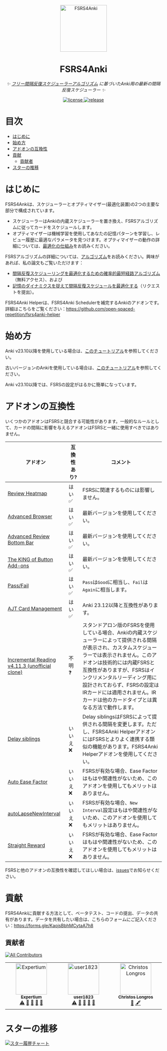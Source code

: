 <p align="center">
  <a href="https://github.com/open-spaced-repetition/fsrs4anki/wiki">
    <img src="https://github.com/open-spaced-repetition/fsrs4anki/assets/32575846/9efb2ca5-51bd-411d-9694-a77b09f51fa7" width="150" height="150" alt="FSRS4Anki">
  </a>
</p>

<div align="center">

# FSRS4Anki

_✨ [フリー間隔反復スケジューラーアルゴリズム](The-Algorithm.md) に基づいたAnki用の最新の間隔反復スケジューラー ✨_

</div>

<p align="center">
  <a href="https://raw.githubusercontent.com/open-spaced-repetition/fsrs4anki/main/LICENSE">
    <img src="https://img.shields.io/github/license/open-spaced-repetition/fsrs4anki" alt="license">
  </a>
  <a href="https://github.com/open-spaced-repetition/fsrs4anki/releases/latest">
    <img src="https://img.shields.io/github/v/release/open-spaced-repetition/fsrs4anki?color=blueviolet" alt="release">
  </a>
</p>

# 目次

- [はじめに](#はじめに)
- [始め方](#始め方)
- [アドオンの互換性](#アドオンの互換性)
- [貢献](#貢献)
  - [貢献者](#貢献者)
- [スターの推移](#スターの推移)

# はじめに

FSRS4Ankiは、スケジューラーとオプティマイザー(最適化装置)の2つの主要な部分で構成されています。

- スケジューラーはAnkiの内蔵スケジューラーを置き換え、FSRSアルゴリズムに従ってカードをスケジュールします。
- オプティマイザーは機械学習を使用してあなたの記憶パターンを学習し、レビュー履歴に最適なパラメータを見つけます。オプティマイザーの動作の詳細については、[最適化の仕組み](The-mechanism-of-optimization.md)をお読みください。

FSRSアルゴリズムの詳細については、[アルゴリズム](The-Algorithm.md)をお読みください。興味があれば、私の論文もご覧いただけます：
- [間隔反復スケジューリングを最適化するための確率的最短経路アルゴリズム](https://www.maimemo.com/paper/)（無料アクセス）、および
- [記憶のダイナミクスを捉えて間隔反復スケジュールを最適化する](https://www.researchgate.net/publication/369045947_Optimizing_Spaced_Repetition_Schedule_by_Capturing_the_Dynamics_of_Memory)（リクエストを提出）。

FSRS4Anki Helperは、FSRS4Anki Schedulerを補完するAnkiのアドオンです。詳細はこちらをご覧ください：https://github.com/open-spaced-repetition/fsrs4anki-helper

# 始め方

Anki v23.10以降を使用している場合は、[このチュートリアル](https://github.com/open-spaced-repetition/fsrs4anki/blob/main/docs/tutorial.md)を参照してください。

古いバージョンのAnkiを使用している場合は、[このチュートリアル](https://github.com/open-spaced-repetition/fsrs4anki/blob/main/docs/tutorial2.md)を参照してください。

Anki v23.10以降では、FSRSの設定がはるかに簡単になっています。

# アドオンの互換性

いくつかのアドオンはFSRSと競合する可能性があります。一般的なルールとして、カードの間隔に影響を与えるアドオンはFSRSと一緒に使用すべきではありません。

| アドオン                                                       | 互換性あり? | コメント |
| ------------------------------------------------------------ |-------------------| ------- |
| [Review Heatmap](https://ankiweb.net/shared/info/1771074083) | はい :white_check_mark: | FSRSに関連するものには影響しません。 |
| [Advanced Browser](https://ankiweb.net/shared/info/874215009) | はい :white_check_mark: | 最新バージョンを使用してください。 |
| [Advanced Review Bottom Bar](https://ankiweb.net/shared/info/1136455830) | はい :white_check_mark: | 最新バージョンを使用してください。 |
| [The KING of Button Add-ons](https://ankiweb.net/shared/info/374005964) | はい :white_check_mark: | 最新バージョンを使用してください。 |
| [Pass/Fail](https://ankiweb.net/shared/info/876946123) | はい :white_check_mark: | `Pass`は`Good`に相当し、`Fail`は`Again`に相当します。 |
| [AJT Card Management](https://ankiweb.net/shared/info/1021636467) | はい :white_check_mark: | Anki 23.12以降と互換性があります。 |
| [Incremental Reading v4.11.3 (unofficial clone)](https://ankiweb.net/shared/info/999215520) | 不明 :question: | スタンドアロン版のFSRSを使用している場合、Ankiの内蔵スケジューラーによって提供される間隔が表示され、カスタムスケジューラーでは表示されません。このアドオンは技術的には内蔵FSRSと互換性がありますが、FSRSはインクリメンタルリーディング用に設計されておらず、FSRSの設定はIRカードには適用されません。IRカードは他のカードタイプとは異なる方法で動作します。 |
| [Delay siblings](https://ankiweb.net/shared/info/1369579727) | いいえ :x:| Delay siblingsはFSRSによって提供される間隔を変更します。ただし、FSRS4Anki HelperアドオンにはFSRSとよりよく連携する類似の機能があります。FSRS4Anki Helperアドオンを使用してください。 |
| [Auto Ease Factor](https://ankiweb.net/shared/info/1672712021) | いいえ :x: | FSRSが有効な場合、Ease Factorはもはや関連性がないため、このアドオンを使用してもメリットはありません。 |
| [autoLapseNewInterval](https://ankiweb.net/shared/info/372281481) |いいえ :x:| FSRSが有効な場合、`New Interval`設定はもはや関連性がないため、このアドオンを使用してもメリットはありません。 |
| [Straight Reward](https://ankiweb.net/shared/info/957961234) | いいえ :x: | FSRSが有効な場合、Ease Factorはもはや関連性がないため、このアドオンを使用してもメリットはありません。 |

FSRSと他のアドオンの互換性を確認してほしい場合は、[issues](https://github.com/open-spaced-repetition/fsrs4anki/issues)でお知らせください。

# 貢献

FSRS4Ankiに貢献する方法として、ベータテスト、コードの提出、データの共有があります。データを共有したい場合は、こちらのフォームにご記入ください：https://forms.gle/KaojsBbhMCytaA7h8

## 貢献者

<!-- ALL-CONTRIBUTORS-BADGE:START - Do not remove or modify this section -->
[![All Contributors](https://img.shields.io/badge/all_contributors-3-orange.svg?style=flat-square)](#貢献者-)
<!-- ALL-CONTRIBUTORS-BADGE:END -->

<!-- ALL-CONTRIBUTORS-LIST:START - Do not remove or modify this section -->
<!-- prettier-ignore-start -->
<!-- markdownlint-disable -->
<table>
  <tbody>
    <tr>
      <td align="center" valign="top" width="14.28%"><a href="https://github.com/Expertium"><img src="https://avatars.githubusercontent.com/u/83031600?v=4?s=100" width="100px;" alt="Expertium"/><br /><sub><b>Expertium</b></sub></a><br /><a href="https://github.com/open-spaced-repetition/fsrs4anki/commits?author=Expertium" title="テスト">⚠️</a> <a href="https://github.com/open-spaced-repetition/fsrs4anki/commits?author=Expertium" title="ドキュメント">📖</a> <a href="#data-Expertium" title="データ">🔣</a> <a href="#ideas-Expertium" title="アイデア、計画、フィードバック">🤔</a> <a href="https://github.com/open-spaced-repetition/fsrs4anki/issues?q=author%3AExpertium" title="バグ報告">🐛</a></td>
      <td align="center" valign="top" width="14.28%"><a href="https://github.com/user1823"><img src="https://avatars.githubusercontent.com/u/92206575?v=4?s=100" width="100px;" alt="user1823"/><br /><sub><b>user1823</b></sub></a><br /><a href="https://github.com/open-spaced-repetition/fsrs4anki/commits?author=user1823" title="テスト">⚠️</a> <a href="https://github.com/open-spaced-repetition/fsrs4anki/commits?author=user1823" title="ドキュメント">📖</a> <a href="#data-user1823" title="データ">🔣</a> <a href="#ideas-user1823" title="アイデア、計画、フィードバック">🤔</a> <a href="https://github.com/open-spaced-repetition/fsrs4anki/issues?q=author%3Auser1823" title="バグ報告">🐛</a></td>
      <td align="center" valign="top" width="14.28%"><a href="http://chrislongros.com"><img src="https://avatars.githubusercontent.com/u/98426896?v=4?s=100" width="100px;" alt="Christos Longros"/><br /><sub><b>Christos Longros</b></sub></a><br /><a href="#data-chrislongros" title="データ">🔣</a> <a href="#content-chrislongros" title="コンテンツ">🖋</a></td>
    </tr>
  </tbody>
</table>

<!-- markdownlint-restore -->
<!-- prettier-ignore-end -->

<!-- ALL-CONTRIBUTORS-LIST:END -->
<!-- prettier-ignore-start -->
<!-- markdownlint-disable -->

<!-- markdownlint-restore -->
<!-- prettier-ignore-end -->

<!-- ALL-CONTRIBUTORS-LIST:END -->

# スターの推移

[![スター履歴チャート](https://api.star-history.com/svg?repos=open-spaced-repetition/fsrs4anki&type=Date)](https://star-history.com/#open-spaced-repetition/fsrs4anki&Date)
